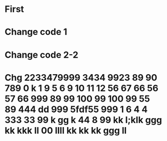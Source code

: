 # First
# Change code 1
# Change code 2-2
# Chg 2233479999 3434   9923   89 90 789 0 k 1 9 5 6 9 10 11 12 56 67 66 56 57 66 999 89 99 100 99 100 99  55 89  444 dd 999 5fdf55 999 1 6 4 4 333 33 99 k  gg k 44 8 99 kk l;klk   ggg kk kkk ll 00 llll kk kk kk ggg ll

